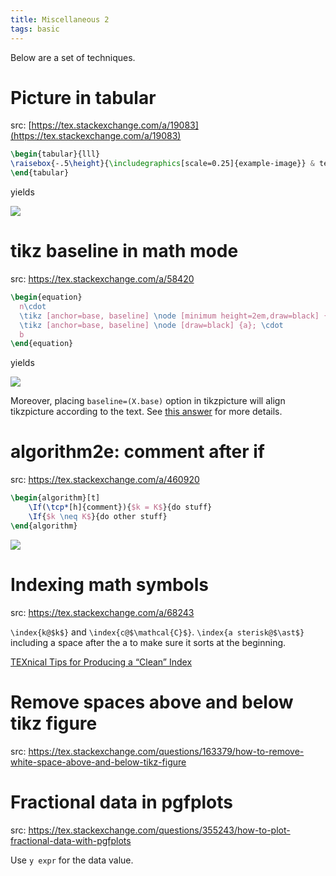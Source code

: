 ```yaml
---
title: Miscellaneous 2
tags: basic 
---
```

Below are a set of techniques.

# Picture in tabular 
src: [https://tex.stackexchange.com/a/19083](https://tex.stackexchange.com/a/19083)
```latex
\begin{tabular}{lll}
\raisebox{-.5\height}{\includegraphics[scale=0.25]{example-image}} & text & text\\
\end{tabular}
```

yields

![](https://i.stack.imgur.com/utPDd.png)

# tikz baseline in math mode
src: <https://tex.stackexchange.com/a/58420>

```latex
\begin{equation}
  n\cdot
  \tikz [anchor=base, baseline] \node [minimum height=2em,draw=black] {$m$}; \cdot
  \tikz [anchor=base, baseline] \node [draw=black] {a}; \cdot
  b
\end{equation}
```
yields

![](https://i.stack.imgur.com/7QkP3.png)

Moreover, placing `baseline=(X.base)` option in tikzpicture will align tikzpicture according to the text. See [this answer](https://tex.stackexchange.com/a/58284) for more details.

# algorithm2e: comment after if
src: <https://tex.stackexchange.com/a/460920>

```latex
\begin{algorithm}[t]
    \If(\tcp*[h]{comment}){$k = K$}{do stuff}
    \If{$k \neq K$}{do other stuff}
\end{algorithm}
```
![](https://i.stack.imgur.com/RWHMA.png)

# Indexing math symbols
src: <https://tex.stackexchange.com/a/68243>

`\index{k@$k$}` and `\index{c@$\mathcal{C}$}`. `\index{a sterisk@$\ast$}`
including a space after the a to make sure it sorts at the beginning.

[TEXnical Tips for Producing a “Clean” Index](https://www.ams.org/arc/tex/howto/index/0index-notes.pdf)

# Remove spaces above and below tikz figure

src: <https://tex.stackexchange.com/questions/163379/how-to-remove-white-space-above-and-below-tikz-figure>

# Fractional data in pgfplots
src: <https://tex.stackexchange.com/questions/355243/how-to-plot-fractional-data-with-pgfplots>

Use `y expr` for the data value.

